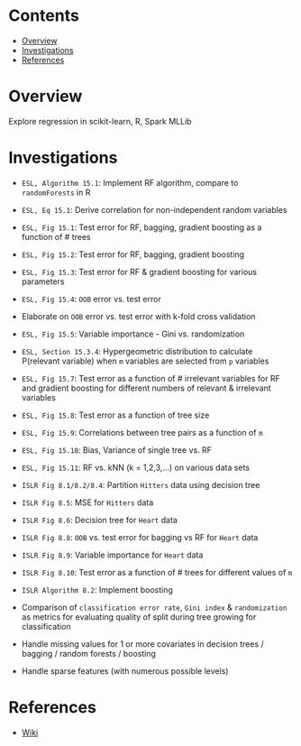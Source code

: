 # Contents
* [Overview](#overview)
* [Investigations](#investigations)
* [References](#references)

# Overview
Explore regression in scikit-learn, R, Spark MLLib

# Investigations
* `ESL, Algorithm 15.1`: Implement RF algorithm, compare to `randomForests` in R
* `ESL, Eq 15.1`: Derive correlation for non-independent random variables
* `ESL, Fig 15.1`: Test error for RF, bagging, gradient boosting as a function of # trees
* `ESL, Fig 15.2`: Test error for RF, bagging, gradient boosting
* `ESL, Fig 15.3`: Test error for RF & gradient boosting for various parameters
* `ESL, Fig 15.4`: `OOB` error vs. test error
* Elaborate on `OOB` error vs. test error with k-fold cross validation
* `ESL, Fig 15.5`: Variable importance - Gini vs. randomization
* `ESL, Section 15.3.4`: Hypergeometric distribution to calculate P(relevant variable) when `m` variables are selected from `p` variables
* `ESL, Fig 15.7`: Test error as a function of # irrelevant variables for RF and gradient boosting for different numbers of relevant & irrelevant variables
* `ESL, Fig 15.8`: Test error as a function of tree size
* `ESL, Fig 15.9`: Correlations between tree pairs as a function of `m`
* `ESL, Fig 15.10`: Bias, Variance of single tree vs. RF
* `ESL, Fig 15.11`: RF vs. kNN (k = 1,2,3,...) on various data sets

* `ISLR Fig 8.1/8.2/8.4`: Partition `Hitters` data using decision tree
* `ISLR Fig 8.5`: MSE for `Hitters` data
* `ISLR Fig 8.6`: Decision tree for `Heart` data
* `ISLR Fig 8.8`: `OOB` vs. test error for bagging vs RF for `Heart` data
* `ISLR Fig 8.9`: Variable importance for `Heart` data
* `ISLR Fig 8.10`: Test error as a function of # trees for different values of `m`
* `ISLR Algorithm 8.2`: Implement boosting

* Comparison of `classification error rate`, `Gini index` & `randomization` as metrics for evaluating quality of split during tree growing for classification
* Handle missing values for 1 or more covariates in decision trees / bagging / random forests / boosting
* Handle sparse features (with numerous possible levels)

# References
* [Wiki](https://github.com/niranjv/ml-notes/wiki/Tree-based-Methods)